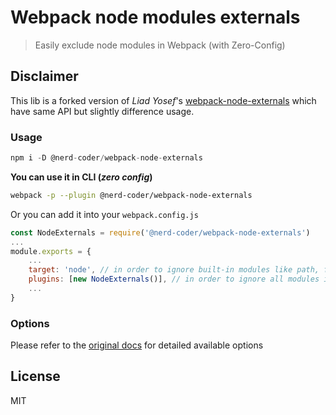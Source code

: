 Webpack node modules externals
==============================
> Easily exclude node modules in Webpack (with Zero-Config)

## Disclaimer

This lib is a forked version of _Liad Yosef_'s [webpack-node-externals](https://github.com/liady/webpack-node-externals) which have same API but slightly difference usage.

### Usage

```js
npm i -D @nerd-coder/webpack-node-externals
```

**You can use it in CLI (_zero config_)**

```sh
webpack -p --plugin @nerd-coder/webpack-node-externals
```

Or you can add it into your `webpack.config.js`

```js
const NodeExternals = require('@nerd-coder/webpack-node-externals')
...
module.exports = {
    ...
    target: 'node', // in order to ignore built-in modules like path, fs, etc.
    plugins: [new NodeExternals()], // in order to ignore all modules in node_modules folder
    ...
}
```

### Options

Please refer to the [original docs](https://github.com/liady/webpack-node-externals) for detailed available options
### 



## License
MIT
